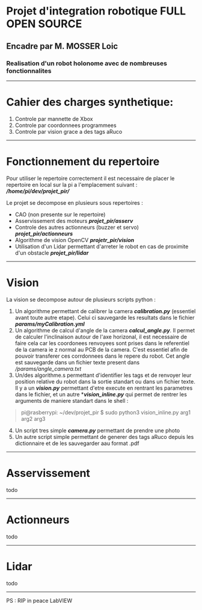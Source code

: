 # Projet d'integration robotique FULL OPEN SOURCE
## Encadre par M. MOSSER Loic
### Realisation d'un robot holonome avec de nombreuses fonctionnalites

[](https://puu.sh/HqlWj/9c79ee2674.png)

----
# Cahier des charges synthetique:
1. Controle par mannette de Xbox
2. Controle par coordonnees programmees
3. Controle par vision grace a des tags aRuco
----
# Fonctionnement du repertoire

Pour utiliser le repertoire correctement il est necessaire de placer le repertoire en local sur la pi a l'emplacement suivant :
***/home/pi/dev/projet_pir/***

Le projet se decompose en plusieurs sous repertoires : 
* CAO (non presente sur le repertoire)
* Asservissement des moteurs ***projet_pir/asserv***
* Controle des autres actionneurs (buzzer et servo)  ***projet_pir/actionneurs***
* Algorithme de vision OpenCV ***projetr_pir/vision***
* Utilisation d'un Lidar permettant d'arreter le robot en cas de proximite d'un obstacle ***projet_pir/lidar***

----

# Vision
La vision se decompose autour de plusieurs scripts python :
1. Un algorithme permettant de calibrer la camera ***calibration.py*** (essentiel avant toute autre etape). Celui ci sauvegarde les resultats dans le fichier ***params/myCalibration.yml***
2. Un algorithme de calcul d'angle de la camera ***calcul_angle.py***. Il permet de calculer l'inclinaison autour de l'axe horizonal, il est necessaire de faire cela car les coordonees renvoyees sont prises dans le referentiel de la camera ie z normal au PCB de la camera. C'est essentiel afin de pouvoir transferer ces corrdonnees dans le repere du robot. Cet angle est sauvegarde dans un fichier texte present dans */params/angle_camera.txt*
3. Un/des algorithme.s permettant d'identifier les tags et de renvoyer leur position relative du robot dans la sortie standart ou dans un fichier texte. Il y a un ***vision.py***  permettant d'etre execute en rentrant les parametres dans le fichier, et un autre ****vision_inline.py*** qui permet de rentrer les arguments de maniere standart dans le shell : 
>pi@rasberrypi: ~/dev/projet_pir $ sudo python3 vision_inline.py arg1 arg2 arg3
4. Un script tres simple ***camera.py*** permettant de prendre une photo
5. Un autre script simple permettant de generer des tags aRuco depuis les dictionnaire et de les sauvegarder aau format .pdf

----

# Asservissement 
todo

----

# Actionneurs
todo

----

# Lidar
todo

----



PS : RIP in peace LabVIEW
